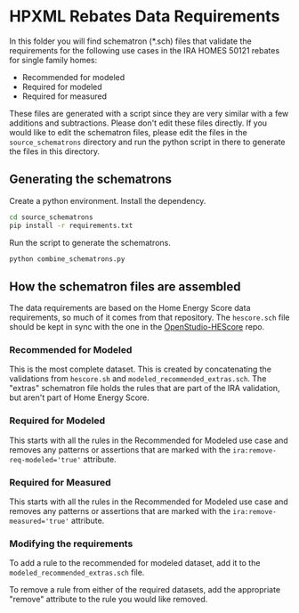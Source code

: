 # HPXML Rebates Data Requirements

In this folder you will find schematron (*.sch) files that validate the requirements for the following use cases in the IRA HOMES 50121 rebates for single family homes:

- Recommended for modeled
- Required for modeled
- Required for measured

These files are generated with a script since they are very similar with a few additions and subtractions. Please don't edit these files directly. If you would like to edit the schematron files, please edit the files in the `source_schematrons` directory and run the python script in there to generate the files in this directory. 

## Generating the schematrons

Create a python environment. Install the dependency.

```bash
cd source_schematrons
pip install -r requirements.txt
```

Run the script to generate the schematrons.

```bash
python combine_schematrons.py
```

## How the schematron files are assembled

The data requirements are based on the Home Energy Score data requirements, so much of it comes from that repository. The `hescore.sch` file should be kept in sync with the one in the [OpenStudio-HEScore](https://github.com/NREL/OpenStudio-HEScore/) repo.

### Recommended for Modeled

This is the most complete dataset. This is created by concatenating the validations from `hescore.sh` and `modeled_recommended_extras.sch`. The "extras" schematron file holds the rules that are part of the IRA validation, but aren't part of Home Energy Score.

### Required for Modeled

This starts with all the rules in the Recommended for Modeled use case and removes any patterns or assertions that are marked with the `ira:remove-req-modeled='true'` attribute. 

### Required for Measured

This starts with all the rules in the Recommended for Modeled use case and removes any patterns or assertions that are marked with the `ira:remove-measured='true'` attribute.

### Modifying the requirements

To add a rule to the recommended for modeled dataset, add it to the `modeled_recommended_extras.sch` file. 

To remove a rule from either of the required datasets, add the appropriate "remove" attribute to the rule you would like removed.
